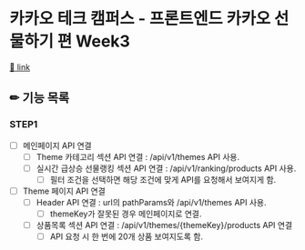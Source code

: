 # 카카오 테크 캠퍼스 - 프론트엔드 카카오 선물하기 편 Week3
[🔗 link](https://edu.nextstep.camp/s/hazAC9xa)

## ✏ 기능 목록

### STEP1
- [ ] 메인페이지 API 연결
  - [ ] Theme 카테고리 섹션 API 연결 : /api/v1/themes API 사용.
  - [ ] 실시간 급상승 선물랭킹 섹션 API 연결 : /api/v1/ranking/products API 사용.
    - [ ] 필터 조건을 선택하면 해당 조건에 맞게 API를 요청해서 보여지게 함.
- [ ] Theme 페이지 API 연결
  - [ ] Header API 연결 : url의 pathParams와 /api/v1/themes API 사용.
    - [ ] themeKey가 잘못된 경우 메인페이지로 연결.
  - [ ] 상품목록 섹션 API 연결 : /api/v1/themes/{themeKey}/products API 연결
    - [ ] API 요청 시 한 번에 20개 상품 보여지도록 함.
